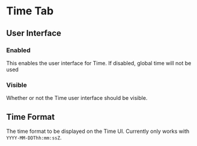 # Time Tab

## User Interface

### Enabled

This enables the user interface for Time. If disabled, global time will not be used

### Visible

Whether or not the Time user interface should be visible.

## Time Format

The time format to be displayed on the Time UI. Currently only works with `YYYY-MM-DDThh:mm:ssZ`.
